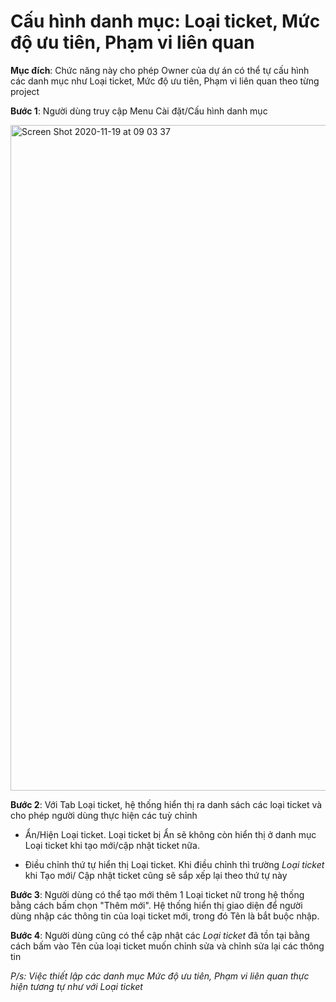 # Cấu hình danh mục: Loại ticket, Mức độ ưu tiên, Phạm vi liên quan

**Mục đích**: Chức năng này cho phép Owner của dự án có thể tự cấu hình các danh mục như Loại ticket, Mức độ ưu tiên, Phạm vi liên quan theo từng project

**Bước 1**: Người dùng truy cập Menu Cài đặt/Cấu hình danh mục

<img width="1065" alt="Screen Shot 2020-11-19 at 09 03 37" src="https://user-images.githubusercontent.com/73808891/99611419-3c23f980-2a46-11eb-8c3b-f35c97b53ad0.png">

**Bước 2**: Với Tab Loại ticket, hệ thống hiển thị ra danh sách các loại ticket và cho phép người dùng thực hiện các tuỳ chỉnh
 
- Ẩn/Hiện Loại ticket. Loại ticket bị Ẩn sẽ không còn hiển thị ở danh mục Loại ticket khi tạo mới/cập nhật ticket nữa.

- Điều chỉnh thứ tự hiển thị Loại ticket. Khi điều chỉnh thì trường *Loại ticket* khi Tạo mới/ Cập nhật ticket cũng sẽ sắp xếp lại theo thứ tự này


**Bước 3**: Người dùng có thể tạo mới thêm 1 Loại ticket nữ trong hệ thống bằng cách bấm chọn "Thêm mới". Hệ thống hiển thị giao diện để người dùng nhập các thông tin của loại ticket mới, trong đó Tên là bắt buộc nhập.



**Bước 4**: Người dùng cũng có thể cập nhật các *Loại ticket* đã tồn tại bằng cách bấm vào Tên của loại ticket muốn chỉnh sửa và chỉnh sửa lại các thông tin


*P/s: Việc thiết lập các danh mục Mức độ ưu tiên, Phạm vi liên quan thực hiện tương tự như với Loại ticket*
